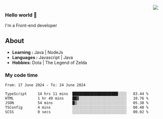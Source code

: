 <img align='right' src="https://github-readme-stats.vercel.app/api?username=jumodada&show_icons=true&theme=vue">

### Hello world 👋

I'm a Front-end developer 
    
## About
-  **Learning :** Java | NodeJs
-  **Languages :** Javascript | Java
-  **Hobbies:** Dota | The Legend of Zelda

### My code time

<!--START_SECTION:waka-->

```txt
From: 17 June 2024 - To: 24 June 2024

TypeScript     14 hrs 11 mins  █████████████████████░░░░   83.44 %
HTML           1 hr 49 mins    ██▓░░░░░░░░░░░░░░░░░░░░░░   10.76 %
JSON           54 mins         █▒░░░░░░░░░░░░░░░░░░░░░░░   05.38 %
TSConfig       4 mins          ░░░░░░░░░░░░░░░░░░░░░░░░░   00.40 %
SCSS           0 secs          ░░░░░░░░░░░░░░░░░░░░░░░░░   00.02 %
```

<!--END_SECTION:waka-->
